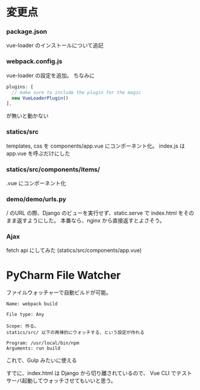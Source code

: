 # 変更点

### package.json
vue-loader のインストールについて追記

### webpack.config.js
vue-loader の設定を追加。
ちなみに
```javascript
plugins: [
  // make sure to include the plugin for the magic
  new VueLoaderPlugin()
],
```
が無いと動かない

### statics/src
templates, css を components/app.vue にコンポーネント化。
index.js は app.vue を呼ぶだけにした

### statics/src/components/items/
.vue にコンポーネント化

### demo/demo/urls.py
/ のURL の際、Django のビューを実行せず、static.serve で index.html をそのまま返すようにした。
本番なら、nginx から直接返すとよさそう。

### Ajax
fetch api にしてみた
(statics/src/components/app.vue)

# PyCharm File Watcher
ファイルウォッチャーで自動ビルドが可能。
```
Name: webpack build

File type: Any

Scope: 作る。
statics/src/ 以下の再帰的にウォッチする、という設定が作れる

Program: /usr/local/bin/npm
Arguments: run build
```
これで、Gulp みたいに使える

すでに、index.html は Django から切り離されているので、
Vue CLI でテストサーバ起動してウォッチさせてもいいと思う。